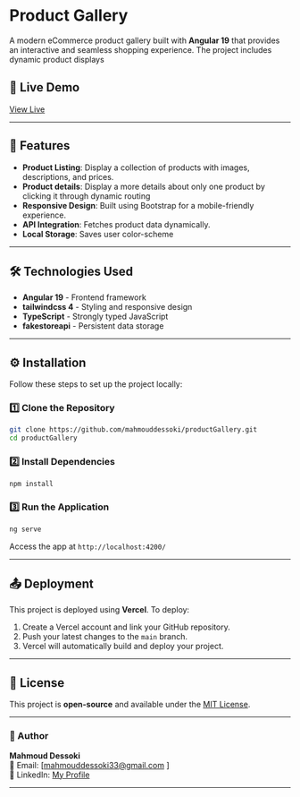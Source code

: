 # Product Gallery

A modern eCommerce product gallery built with **Angular 19** that provides an interactive and seamless shopping experience. The project includes dynamic product displays
## 🚀 Live Demo

[View Live](https://product-gallery-git-master-dessokis-projects.vercel.app/#/products)

---

## 📌 Features

- **Product Listing**: Display a collection of products with images, descriptions, and prices.
- **Product details**: Display a more details about only one product by clicking it through dynamic routing 
- **Responsive Design**: Built using Bootstrap for a mobile-friendly experience.
- **API Integration**: Fetches product data dynamically.
- **Local Storage**: Saves user color-scheme

---

## 🛠️ Technologies Used

- **Angular 19** - Frontend framework
- **tailwindcss 4** - Styling and responsive design
- **TypeScript** - Strongly typed JavaScript
- **fakestoreapi** - Persistent data storage

---

## ⚙️ Installation

Follow these steps to set up the project locally:

### 1️⃣ Clone the Repository

```bash
git clone https://github.com/mahmouddessoki/productGallery.git
cd productGallery
```

### 2️⃣ Install Dependencies

```bash
npm install
```

### 3️⃣ Run the Application

```bash
ng serve
```

Access the app at `http://localhost:4200/`

---

## 📤 Deployment

This project is deployed using **Vercel**. To deploy:

1. Create a Vercel account and link your GitHub repository.
2. Push your latest changes to the `main` branch.
3. Vercel will automatically build and deploy your project.

---

## 📄 License

This project is **open-source** and available under the [MIT License](LICENSE).

---

### 👤 Author

**Mahmoud Dessoki**\
📧 Email: [mahmouddessoki33@gmail.com ]\
🔗 LinkedIn: [My Profile]((https://www.linkedin.com/feed/))

---



